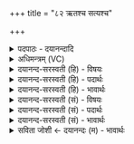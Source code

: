 +++
title = "८२ ऋतश्च सत्यश्च"

+++
<details><summary>पदपाठः - दयानन्दादि</summary>

ऋ॒तः। च॒। स॒त्यः। च॒। ध्रु॒वः। च॒। ध॒रुणः॑। च॒। ध॒र्त्ता। च॒। वि॒ध॒र्त्तेति॑ विऽध॒र्त्ता। च॒। वि॒धा॒र॒य इति॑ विऽधार॒यः। ८२।
</details>

<details><summary>अधिमन्त्रम् (VC)</summary>

- मरुतो देवताः
- सप्तऋषय ऋषयः
- आर्षी गायत्री
- षड्जः
</details>

<details><summary>दयानन्द-सरस्वती (हि) - विषयः</summary>

फिर ईश्वर कैसा है, यह अगले मन्त्र में कहा है ॥
</details>

<details><summary>दयानन्द-सरस्वती (हि) - पदार्थः</summary>

पदार्थान्वयभाषाः -  हे मनुष्यो ! जो (ऋतः) सत्य का जाननेवाला (च) भी (सत्यः) श्रेष्ठों में श्रेष्ठ (च) भी (ध्रुवः) निश्चययुक्त (च) भी (धरुणः) सब का आधार (च) भी (धर्त्ता) धारण करनेवाला (च) भी (विधर्त्ता) विशेष करके धारण करनेवाला अर्थात् धारकों का धारक (च) भी और (विधारयः) विशेष करके सब व्यवहार का धारण करानेवाला परमात्मा है, सब लोग उसी की उपासना करें ॥८२ ॥
</details>

<details><summary>दयानन्द-सरस्वती (हि) - भावार्थः</summary>

भावार्थभाषाः -  जो मनुष्य विद्या, उत्साह, सज्जनों का सङ्ग और पुरुषार्थ से सत्य और विशेष ज्ञान को धारण कर, अच्छे स्वभाव को धारण करते हैं, वे ही आप सुखी हो सकते और दूसरों को कर भी सकते हैं ॥८२ ॥
</details>

<details><summary>दयानन्द-सरस्वती (सं) - विषयः</summary>

पुनरीश्वरः कीदृशोऽस्तीत्याह ॥
</details>

<details><summary>दयानन्द-सरस्वती (सं) - पदार्थः</summary>

पदार्थान्वयभाषाः -  हे मनुष्याः ! य ऋतश्च सत्यश्च ध्रुवश्च धरुणश्च धर्त्ता च विधर्त्ता च विधारयः परमात्माऽस्ति, तमेव इति सर्व उपासीरन् ॥८२ ॥
</details>

<details><summary>दयानन्द-सरस्वती (सं) - भावार्थः</summary>

भावार्थभाषाः -  ये मनुष्या विद्योत्साहसत्सङ्गपुरुषार्थैः सत्यविज्ञाने धृत्वा सुशीलतां धरन्ति, त एव सुखिनो भवितुमन्याँश्च कर्त्तुं शक्नुवन्ति ॥८२ ॥
</details>

<details><summary>सविता जोशी ← दयानन्दः (म) - भावार्थः</summary>

भावार्थभाषाः -  जी माणसे विद्या, उत्साह, सज्जनांची संगती, पुरुषार्थाने सत्य व विशेष ज्ञान ग्रहण करतात व उत्तम स्वभावामुळे स्वतः सुखी होतात ते इतरांनाही सुखी करू शकतात.
</details>